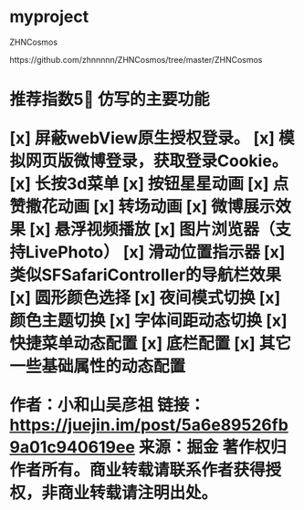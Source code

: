 # myproject
ZHNCosmos


<url>
https://github.com/zhnnnnn/ZHNCosmos/tree/master/ZHNCosmos
<url>

<h1>
推荐指数5🌟
仿写的主要功能

[x] 屏蔽webView原生授权登录。
[x] 模拟网页版微博登录，获取登录Cookie。
[x] 长按3d菜单
[x] 按钮星星动画
[x] 点赞撒花动画
[x] 转场动画
[x] 微博展示效果
[x] 悬浮视频播放
[x] 图片浏览器（支持LivePhoto）
[x] 滑动位置指示器
[x] 类似SFSafariController的导航栏效果
[x] 圆形颜色选择
[x] 夜间模式切换
[x] 颜色主题切换
[x] 字体间距动态切换
[x] 快捷菜单动态配置
[x] 底栏配置
[x] 其它一些基础属性的动态配置

作者：小和山吴彦祖
链接：https://juejin.im/post/5a6e89526fb9a01c940619ee
来源：掘金
著作权归作者所有。商业转载请联系作者获得授权，非商业转载请注明出处。
<h1>
